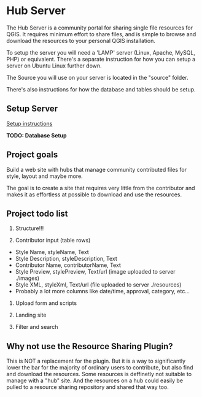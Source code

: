 # Hub Server

The Hub Server is a community portal for sharing single file resources for QGIS. It requires minimum effort to share files, and is simple to browse and download the resources to your personal QGIS installation.

To setup the server you will need a 'LAMP' server (Linux, Apache, MySQL, PHP) or equivalent. There's a separate instruction for how you can setup a server on Ubuntu Linux further down.

The Source you will use on your server is located in the "source" folder.

There's also instructions for how the database and tables should be setup.

## Setup Server

[Setup instructions](https://github.com/style-hub/hub-server/blob/master/setup-server.md)

__TODO: Database Setup__

## Project goals

Build a web site with hubs that manage community contributed files for style, layout and maybe more.

The goal is to create a site that requires very little from the contributor and makes it as effortless at possible to download and use the resources.

## Project todo list

1. Structure!!!

1. Contributor input (table rows)
  * Style Name, styleName, Text
  * Style Description, styleDescription, Text
  * Contributor Name, contributorName, Text
  * Style Preview, stylePreview, Text/url (image uploaded to server ./images)
  * Style XML, styleXml, Text/url (file uploaded to server ./resources)
  * Probably a lot more columns like date/time, approval, category, etc...

1. Upload form and scripts

1. Landing site

1. Filter and search

## Why not use the Resource Sharing Plugin?

This is NOT a replacement for the plugin. But it is a way to significantly lower the bar for the majority of ordinary users to contribute, but also find and download the resources. Some resources is deffinetly not suitable to manage with a "hub" site. And the resources on a hub could easily be pulled to a resource sharing repository and shared that way too.
